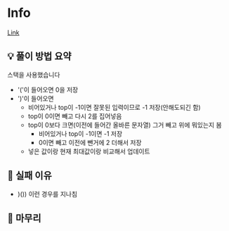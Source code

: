 # Info
[Link](https://boj.kr/15926)
## 💡 풀이 방법 요약
스택을 사용했습니다
- '('이 들어오면 0을 저장
- ')'이 들어오면
    - 비어있거나 top이 -1이면 잘못된 입력이므로 -1 저장(안해도되긴 함)
    - top이 0이면 빼고 다시 2를 집어넣음
    - top이 0보다 크면(이전에 들어간 올바른 문자열) 그거 빼고 위에 뭐있는지 봄
        - 비어있거나 top이 -1이면 -1 저장
        - 0이면 빼고 이전에 뺀거에 2 더해서 저장
    - 넣은 값이랑 현재 최대값이랑 비교해서 업데이트

## 👀 실패 이유
- )()) 이런 경우를 지나침

## 🙂 마무리
